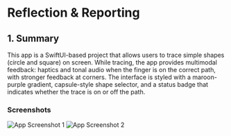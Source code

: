 # Reflection & Reporting
## 1. Summary
This app is a SwiftUI-based project that allows users to trace simple shapes (circle and square) on screen. While tracing, the app provides multimodal feedback: haptics and tonal audio when the finger is on the correct path, with stronger feedback at corners. The interface is styled with a maroon-purple gradient, capsule-style shape selector, and a status badge that indicates whether the trace is on or off the path.

### Screenshots
![App Screenshot 1](Screenshot/screenshot1.png)
![App Screenshot 2](Screenshots/screenshot2.png)
